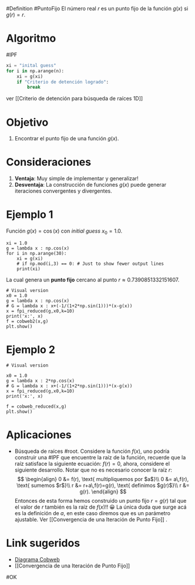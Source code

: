 #Definition #PuntoFijo El número real $r$ es un punto fijo de la función $g(x)$ si $g(r) = r$.

# Algoritmo
#IPF
```python
xi = "inital guess"
for i in np.arange(n):
	xi = g(xi)
	if "Criterio de detención logrado":
		break
```
ver [[Criterio de detención para búsqueda de raíces 1D]] 

# Objetivo
1. Encontrar el punto fijo de una función $g(x)$.

# Consideraciones
1. **Ventaja**: Muy simple de implementar y generalizar!
2. **Desventaja**: La construcción de funciones $g(x)$ puede generar iteraciones convergentes y divergentes.

# Ejemplo 1
Función $g(x)=\cos(x)$ con *initial guess* $x_0=1.0$.
```run-python
xi = 1.0
g = lambda x : np.cos(x)
for i in np.arange(30):
	xi = g(xi)
	# if np.mod(i,3) == 0: # Just to show fewer output lines
	print(xi)
```

La cual genera un **punto fijo** cercano al punto $r\approx0.7390851332151607$.

```run-python
# Visual version
x0 = 1.0
g = lambda x : np.cos(x)
# G = lambda x : x+(-1/(1+2*np.sin(1)))*(x-g(x))
x = fpi_reduced(g,x0,k=10)
print('x:', x)
f = cobweb2(x,g)
plt.show()
```

# Ejemplo 2
```run-python
# Visual version

x0 = 1.0
g = lambda x : 2*np.cos(x)
# G = lambda x : x+(-1/(1+2*np.sin(1)))*(x-g(x))
x = fpi_reduced(g,x0,k=10)
print('x:', x)

f = cobweb_reduced(x,g)
plt.show()

```

# Aplicaciones
- Búsqueda de raíces #root. Considere la función $f(x)$, uno podría construir una #IPF que encuentre la raíz de la función,  recuerde que la raíz satisface la siguiente ecuación: $f(r)=0$, ahora, considere el siguiente desarrollo. Notar que no es necesario conocer la raíz $r$: $$
  \begin{align}
	  0 &= f(r), \text{ multipliquemos por $a$}\\
	  0 &= a\,f(r), \text{ sumemos $r$}\\
	  r &= r+a\,f(r)=g(r), \text{ definimos $g(r)$}\\
	  r &= g(r).
  \end{align}
$$
Entonces de esta forma hemos construido un punto fijo $r=g(r)$ tal que el valor de $r$ también es la raíz de $f(x)$!! 😀 La única duda que surge acá es la definición de $a$, en este caso diremos que es un parámetro ajustable. Ver [[Convergencia de una Iteración de Punto Fijo]] .
# Link sugeridos
- [Diagrama Cobweb](https://en.wikipedia.org/wiki/Cobweb_plot)
- [[Convergencia de una Iteración de Punto Fijo]]

#OK